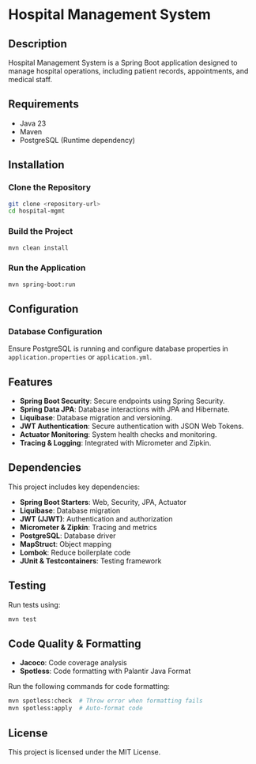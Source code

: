 # Hospital Management System

## Description

Hospital Management System is a Spring Boot application designed to manage hospital operations, including patient records, appointments, and medical staff.

## Requirements

- Java 23
- Maven
- PostgreSQL (Runtime dependency)

## Installation

### Clone the Repository

```sh
git clone <repository-url>
cd hospital-mgmt
```

### Build the Project

```sh
mvn clean install
```

### Run the Application

```sh
mvn spring-boot:run
```

## Configuration

### Database Configuration

Ensure PostgreSQL is running and configure database properties in `application.properties` or `application.yml`.

## Features

- **Spring Boot Security**: Secure endpoints using Spring Security.
- **Spring Data JPA**: Database interactions with JPA and Hibernate.
- **Liquibase**: Database migration and versioning.
- **JWT Authentication**: Secure authentication with JSON Web Tokens.
- **Actuator Monitoring**: System health checks and monitoring.
- **Tracing & Logging**: Integrated with Micrometer and Zipkin.

## Dependencies

This project includes key dependencies:

- **Spring Boot Starters**: Web, Security, JPA, Actuator
- **Liquibase**: Database migration
- **JWT (JJWT)**: Authentication and authorization
- **Micrometer & Zipkin**: Tracing and metrics
- **PostgreSQL**: Database driver
- **MapStruct**: Object mapping
- **Lombok**: Reduce boilerplate code
- **JUnit & Testcontainers**: Testing framework

## Testing

Run tests using:

```sh
mvn test
```

## Code Quality & Formatting

- **Jacoco**: Code coverage analysis
- **Spotless**: Code formatting with Palantir Java Format

Run the following commands for code formatting:

```sh
mvn spotless:check  # Throw error when formatting fails
mvn spotless:apply  # Auto-format code
```

## License

This project is licensed under the MIT License.

